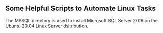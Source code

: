 ## Some Helpful Scripts to Automate Linux Tasks ##

The MSSQL directory is used to install Microsoft SQL Server 2019 on the Ubuntu 20.04 Linux Server dsitribution.
